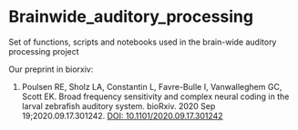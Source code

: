 # Brainwide_auditory_processing
Set of functions, scripts and notebooks used in the brain-wide auditory processing project

Our preprint in biorxiv:
 
1. Poulsen RE, Sholz LA, Constantin L, Favre-Bulle I, Vanwalleghem GC, Scott EK. Broad frequency sensitivity and complex neural coding in the larval zebrafish auditory system. bioRxiv. 2020 Sep 19;2020.09.17.301242. [DOI: 10.1101/2020.09.17.301242](https://doi.org/10.1101/2020.09.17.301242)
